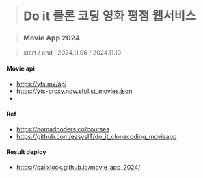 > # Do it 클론 코딩 영화 평점 웹서비스

> ### Movie App 2024

> start / end : 2024.11.06 / 2024.11.10

#### Movie api

- https://yts.mx/api
- https://yts-proxy.now.sh/list_movies.json
-

#### Ref

- https://nomadcoders.co/courses
- https://github.com/easysIT/do_it_clonecoding_movieapp

#### Result deploy

- https://calixlock.github.io/movie_app_2024/
